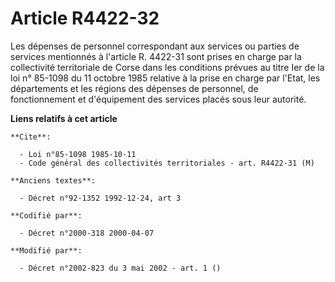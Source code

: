 # Article R4422-32

Les dépenses de personnel correspondant aux services ou parties de services mentionnés à l'article R. 4422-31 sont prises en
charge par la collectivité territoriale de Corse dans les conditions prévues au titre Ier de la loi n° 85-1098 du 11 octobre
1985 relative à la prise en charge par l'Etat, les départements et les régions des dépenses de personnel, de fonctionnement
et d'équipement des services placés sous leur autorité.

**Liens relatifs à cet article**

	**Cite**:

	  - Loi n°85-1098 1985-10-11
	  - Code général des collectivités territoriales - art. R4422-31 (M)

	**Anciens textes**:

	  - Décret n°92-1352 1992-12-24, art 3

	**Codifié par**:

	  - Décret n°2000-318 2000-04-07

	**Modifié par**:

	  - Décret n°2002-823 du 3 mai 2002 - art. 1 ()
